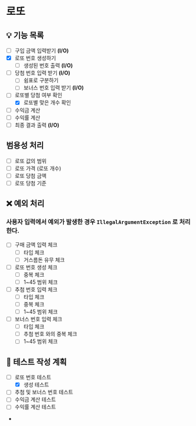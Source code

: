 # 로또

## 💡 기능 목록
- [ ] 구입 금액 입력받기 **(I/O)**
- [x] 로또 번호 생성하기
  - [ ] 생성된 번호 출력 **(I/O)**
- [ ] 당첨 번호 입력 받기 **(I/O)**
  - [ ] 쉼표로 구분하기
  - [ ] 보너스 번호 입력 받기 **(I/O)**
- [ ] 로또별 당첨 여부 확인
  - [x] 로또별 맞은 개수 확인
- [ ] 수익금 계산
- [ ] 수익률 계산
- [ ] 최종 결과 출력 **(I/O)**

## 범용성 처리
- [ ] 로또 값의 범위
- [ ] 로또 가격 (로또 개수)
- [ ] 로또 당첨 금액
- [ ] 로또 당첨 기준

## ❌ 예외 처리
### 사용자 입력에서 예외가 발생한 경우 `IllegalArgumentException` 로 처리한다.
- [ ] 구매 금액 입력 체크
  - [ ] 타입 체크
  - [ ] 거스름돈 유무 체크
- [ ] 로또 번호 생성 체크
  - [ ] 중복 체크
  - [ ] 1~45 범위 체크
- [ ] 추첨 번호 입력 체크
  - [ ] 타입 체크
  - [ ] 중복 체크
  - [ ] 1~45 범위 체크
- [ ] 보너스 번호 입력 체크
  - [ ] 타입 체크
  - [ ] 추첨 번호 와의 중복 체크
  - [ ] 1~45 범위 체크

## 📜 테스트 작성 계획
- [ ] 로또 번호 테스트
  - [x] 생성 테스트
- [ ] 추첨 및 보너스 번호 테스트
- [ ] 수익금 계산 테스트
- [ ] 수익률 계산 테스트
- 
